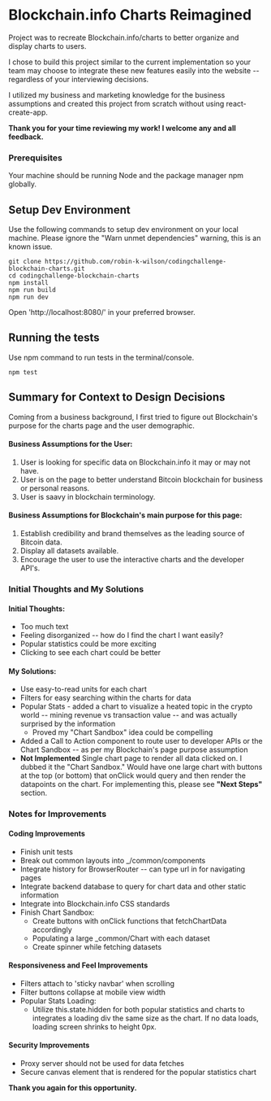 # Blockchain.info Charts Reimagined

Project was to recreate Blockchain.info/charts to better organize and display charts to users.

I chose to build this project similar to the current implementation so your team may choose to integrate these new features easily into the website -- regardless of your interviewing decisions.

I utilized my business and marketing knowledge for the business assumptions and created this project from scratch without using react-create-app.

**Thank you for your time reviewing my work! I welcome any and all feedback.**


### Prerequisites

Your machine should be running Node and the package manager npm globally.

## Setup Dev Environment

Use the following commands to setup dev environment on your local machine. Please ignore the "Warn unmet dependencies" warning, this is an known issue. 

```
git clone https://github.com/robin-k-wilson/codingchallenge-blockchain-charts.git
cd codingchallenge-blockchain-charts
npm install
npm run build
npm run dev
```

Open 'http://localhost:8080/' in your preferred browser.

## Running the tests

Use npm command to run tests in the terminal/console.
```
npm test
```

## Summary for Context to Design Decisions

Coming from a business background, I first tried to figure out Blockchain's purpose for the charts page and the user demographic.

#### Business Assumptions for the User:
1. User is looking for specific data on Blockchain.info it may or may not have.
2. User is on the page to better understand Bitcoin blockchain for business or personal reasons.
3. User is saavy in blockchain terminology.

#### Business Assumptions for Blockchain's main purpose for this page:
1. Establish credibility and brand themselves as the leading source of Bitcoin data.
2. Display all datasets available.
3. Encourage the user to use the interactive charts and the developer API's.


### Initial Thoughts and My Solutions

#### Initial Thoughts:
- Too much text
- Feeling disorganized -- how do I find the chart I want easily?
- Popular statistics could be more exciting
- Clicking to see each chart could be better

#### My Solutions:
- Use easy-to-read units for each chart
- Filters for easy searching within the charts for data
- Popular Stats - added a chart to visualize a heated topic in the crypto world -- mining revenue vs transaction value -- and was actually surprised by the information
  - Proved my "Chart Sandbox" idea could be compelling
- Added a Call to Action component to route user to developer APIs or the Chart Sandbox -- as per my Blockchain's page purpose assumption
- **Not Implemented** Single chart page to render all data clicked on. I dubbed it the "Chart Sandbox." Would have one large chart with buttons at the top (or bottom) that onClick would query and then render the datapoints on the chart. For implementing this, please see **"Next Steps"** section.


### Notes for Improvements

#### Coding Improvements
- Finish unit tests
- Break out common layouts into _/common/components
- Integrate history for BrowserRouter -- can type url in for navigating pages
- Integrate backend database to query for chart data and other static information
- Integrate into Blockchain.info CSS standards
- Finish Chart Sandbox: 
    - Create buttons with onClick functions that fetchChartData accordingly
    - Populating a large _common/Chart with each dataset
    - Create spinner while fetching datasets

#### Responsiveness and Feel Improvements
- Filters attach to 'sticky navbar' when scrolling
- Filter buttons collapse at mobile view width
- Popular Stats Loading: 
    - Utilize this.state.hidden for both popular statistics and charts to integrates a loading div the same size as the chart. If no data loads, loading screen shrinks to height 0px.

#### Security Improvements
- Proxy server should not be used for data fetches
- Secure canvas element that is rendered for the popular statistics chart

**Thank you again for this opportunity.**
